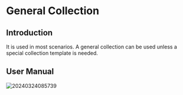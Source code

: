 # General Collection

<PluginInfo name="data-source-main"></PluginInfo>

## Introduction
It is used in most scenarios. A general collection can be used unless a special collection template is needed.

## User Manual

![20240324085739](https://nocobase-docs.oss-cn-beijing.aliyuncs.com/20240324085739.png)